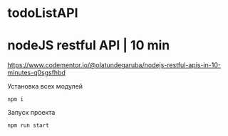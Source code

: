 # todoListAPI
# nodeJS restful API | 10 min

https://www.codementor.io/@olatundegaruba/nodejs-restful-apis-in-10-minutes-q0sgsfhbd

Установка всех модулей

```
npm i
```

Запуск проекта

```
npm run start
```
